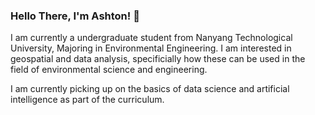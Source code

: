 ### **Hello There, I'm Ashton!** 👋


I am currently a undergraduate student from Nanyang Technological University, Majoring in Environmental Engineering. I am interested in geospatial and data analysis, specificially how these can be used in the field of environmental science and engineering. 

I am currently picking up on the basics of data science and artificial intelligence as part of the curriculum.

<!---
Apocrypheus/Apocrypheus is a ✨ special ✨ repository because its `README.md` (this file) appears on your GitHub profile.
You can click the Preview link to take a look at your changes.
--->
